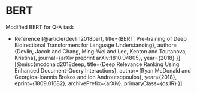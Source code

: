 # BERT
Modified BERT for Q-A task

+ Reference
[@article{devlin2018bert,
  title={BERT: Pre-training of Deep Bidirectional Transformers for Language Understanding},
  author={Devlin, Jacob and Chang, Ming-Wei and Lee, Kenton and Toutanova, Kristina},
  journal={arXiv preprint arXiv:1810.04805},
  year={2018}
}]
[@misc{mcdonald2018deep,
    title={Deep Relevance Ranking Using Enhanced Document-Query Interactions},
    author={Ryan McDonald and Georgios-Ioannis Brokos and Ion Androutsopoulos},
    year={2018},
    eprint={1809.01682},
    archivePrefix={arXiv},
    primaryClass={cs.IR}
}]
  
